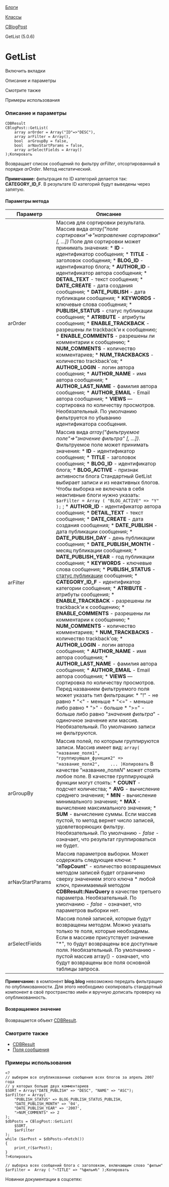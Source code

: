 [Блоги](/api_help/blogs/index.php)

[Классы](/api_help/blogs/classes/index.php)

[CBlogPost](/api_help/blogs/classes/cblogpost/index.php)

GetList (5.0.6)

GetList
=======

Включить вкладки

Описание и параметры

Смотрите также

Примеры использования

### Описание и параметры

```
CDBResult
CBlogPost::GetList(
	array arOrder = Array("ID"=>"DESC"),
	array arFilter = Array(),
	bool  arGroupBy = false,
	bool  arNavStartParams = false,
	array arSelectFields = Array()
);Копировать
```

Возвращает список сообщений по фильтру *arFilter*, отсортированный в порядке *arOrder*. Метод нестатический.

**Примечание:** фильтрация по ID категорий делается так: **CATEGORY\_ID\_F**. В результате ID категорий будут выведены через запятую.

#### Параметры метода

| Параметр | Описание |
| --- | --- |
| arOrder | Массив для сортировки результата. Массив вида  *array("поле сортировки"=>"направление сортировки" [, ...])* Поле для сортировки может принимать значения:  * **ID**  - идентификатор сообщения; * **TITLE**  - заголовок сообщения; * **BLOG\_ID**  - идентификатор блога; * **AUTHOR\_ID**  - идентификатор автора сообщения; * **DETAIL\_TEXT**  - текст сообщения; * **DATE\_CREATE**  - дата создания сообщения; * **DATE\_PUBLISH**  - дата публикации сообщения; * **KEYWORDS**  - ключевые слова сообщения; * **PUBLISH\_STATUS**  - статус публикации сообщения; * **ATRIBUTE**  - атрибуты сообщения; * **ENABLE\_TRACKBACK**  - разрешены ли trackback'и к сообщению; * **ENABLE\_COMMENTS**  - разрешены ли комментарии к сообщению; * **NUM\_COMMENTS**  - количество комментариев; * **NUM\_TRACKBACKS**  - количество trackback'ов; * **AUTHOR\_LOGIN**  - логин автора сообщения; * **AUTHOR\_NAME**  - имя автора сообщения; * **AUTHOR\_LAST\_NAME**  - фамилия автора сообщения; * **AUTHOR\_EMAIL**  - Email автора сообщения; * **VIEWS** — сортировка по количеству просмотров.  Необязательный. По умолчанию фильтруется по убыванию идентификатора сообщения. |
| arFilter | Массив вида  *array("фильтруемое поле"=>"значение фильтра" [, ...])*. Фильтруемое поле может принимать значения:  * **ID**  - идентификатор сообщения; * **TITLE** - заголовок сообщения; * **BLOG\_ID** - идентификатор блога; * **BLOG\_ACTIVE** -   признак активности блога      Стандартный GetList выбирает записи и из неактивных блогов. Чтобы выборка не включала в себя неактивные блоги нужно указать:    `$arFilter = Array ( "BLOG_ACTIVE" => "Y" );`   ; * **AUTHOR\_ID**  - идентификатор автора сообщения; * **DETAIL\_TEXT**  - текст сообщения; * **DATE\_CREATE**  - дата создания сообщения; * **DATE\_PUBLISH**  - дата публикации сообщения; * **DATE\_PUBLISH\_DAY**  - день публикации сообщения; * **DATE\_PUBLISH\_MONTH**  - месяц публикации сообщения; * **DATE\_PUBLISH\_YEAR**  - год публикации сообщения; * **KEYWORDS**  - ключевые слова сообщения; * **PUBLISH\_STATUS**  - [статус публикации](/api_help/blogs/constant.php) сообщения; * **CATEGORY\_ID\_F**  - идентификатор категории сообщения; * **ATRIBUTE**  - атрибуты сообщения; * **ENABLE\_TRACKBACK**  - разрешены ли trackback'и к сообщению; * **ENABLE\_COMMENTS**  - разрешены ли комментарии к сообщению; * **NUM\_COMMENTS**  - количество комментариев; * **NUM\_TRACKBACKS**  - количество trackback'ов; * **AUTHOR\_LOGIN**  - логин автора сообщения; * **AUTHOR\_NAME**  - имя автора сообщения; * **AUTHOR\_LAST\_NAME**  - фамилия автора сообщения; * **AUTHOR\_EMAIL**  - Email автора сообщения; * **VIEWS** — сортировка по количеству просмотров.  Перед названием фильтруемого поля может указать тип фильтрации:  * "!" - не равно * "<" - меньше * "<=" - меньше либо равно * ">" - больше * ">=" - больше либо равно    "*значения фильтра*" - одиночное значение или массив.    Необязательный. По умолчанию записи не фильтруются. |
| arGroupBy | Массив полей, по которым группируются записи. Массив имеет вид:  ``` array( 	"название_поля1", 	"группирующая_функция2" => "название_поля2", 	... )Копировать ```  В качестве "название\_поля*N*" может стоять любое поле. В качестве группирующей функции могут стоять:  * **COUNT** - подсчет количества; * **AVG** - вычисление среднего значения; * **MIN** - вычисление минимального значения; * **MAX** - вычисление максимального значения; * **SUM** - вычисление суммы.  Если массив пустой, то метод вернет число записей, удовлетворяющих фильтру.    Необязательный. По умолчанию - *false* - означает, что результат группироваться не будет. |
| arNavStartParams | Массив параметров выборки. Может содержать следующие ключи:  * "**nTopCount**" - количество возвращаемых методом записей будет ограничено сверху значением этого ключа * любой ключ, принимаемый методом  **CDBResult::NavQuery** в качестве третьего параметра.  Необязательный. По умолчанию - *false* - означает, что параметров выборки нет. |
| arSelectFields | Массив полей записей, которые будут возвращены методом. Можно указать только те поля, которые необходимы. Если в массиве присутствует значение "\*", то будут возвращены все доступные поля.    Необязательный. По умолчанию - пустой массив array() - означает, что будут возвращены все поля основной таблицы запроса. |

**Примечание:** в компонент **blog.blog** невозможно передать фильтрацию по опубликованности. Для этого необходимо скопировать стандартный компонент в своё пространство имён и вручную дописать проверку на опубликованность.

#### Возвращаемое значение

Возвращается объект [CDBResult](/api_help/main/reference/cdbresult/index.php).

### Смотрите также

* [CDBResult](/api_help/main/reference/cdbresult/index.php)
* [Поля сообщения](/api_help/blogs/fields.php#post)

### Примеры использования

```
<?
// выберем все опубликованные сообщения всех блогов за апрель 2007 года
// у которых больше двух комментариев
$SORT = Array("DATE_PUBLISH" => "DESC", "NAME" => "ASC");
$arFilter = Array(
	"PUBLISH_STATUS" => BLOG_PUBLISH_STATUS_PUBLISH,
	"DATE_PUBLISH_MONTH" => '04',
	"DATE_PUBLISH_YEAR" => '2007',
	">NUM_COMMENTS" => 2
);	
$dbPosts = CBlogPost::GetList(
	$SORT,
	$arFilter
);
while ($arPost = $dbPosts->Fetch())
{
	print_r($arPost);
}
?>Копировать
```

```
// выборка всех сообщений блога с заголовком, включающим слово "фильм"
$arFilter =  Array ( "~TITLE" => "%фильм%" );Копировать
```

Новинки документации в соцсетях: